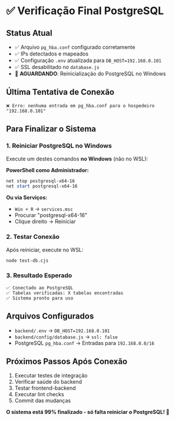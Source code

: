 # ✅ Verificação Final PostgreSQL

## Status Atual
- ✅ Arquivo `pg_hba.conf` configurado corretamente
- ✅ IPs detectados e mapeados
- ✅ Configuração `.env` atualizada para `DB_HOST=192.168.0.101`
- ✅ SSL desabilitado no `database.js`
- 🔄 **AGUARDANDO**: Reinicialização do PostgreSQL no Windows

## Última Tentativa de Conexão
```
❌ Erro: nenhuma entrada em pg_hba.conf para o hospedeiro "192.168.0.101"
```

## Para Finalizar o Sistema

### 1. Reiniciar PostgreSQL no Windows
Execute um destes comandos **no Windows** (não no WSL):

**PowerShell como Administrador:**
```powershell
net stop postgresql-x64-16
net start postgresql-x64-16
```

**Ou via Serviços:**
- `Win + R` → `services.msc`
- Procurar "postgresql-x64-16"
- Clique direito → Reiniciar

### 2. Testar Conexão
Após reiniciar, execute no WSL:
```bash
node test-db.cjs
```

### 3. Resultado Esperado
```
✅ Conectado ao PostgreSQL
✅ Tabelas verificadas: X tabelas encontradas
✅ Sistema pronto para uso
```

## Arquivos Configurados
- `backend/.env` → `DB_HOST=192.168.0.101`
- `backend/config/database.js` → `ssl: false`
- PostgreSQL `pg_hba.conf` → Entradas para `192.168.0.0/16`

## Próximos Passos Após Conexão
1. Executar testes de integração
2. Verificar saúde do backend  
3. Testar frontend-backend
4. Executar lint checks
5. Commit das mudanças

**O sistema está 99% finalizado - só falta reiniciar o PostgreSQL! 🚀**